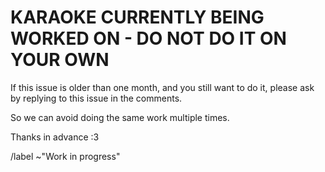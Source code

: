 # KARAOKE CURRENTLY BEING WORKED ON - DO NOT DO IT ON YOUR OWN

If this issue is older than one month, and you still want to do it, please ask by replying to this issue in the comments.

So we can avoid doing the same work multiple times.

Thanks in advance :3

/label ~"Work in progress"
